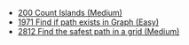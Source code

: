 - [200 Count Islands (Medium)](../Year/2024/April/200_Count_Islands_(Medium).cpp)
- [1971 Find if path exists in Graph (Easy)](../Year/2024/April/1971_Find_If_Path_Exists_In_Graph_(Easy).cpp)
- [2812 Find the safest path in a grid (Medium)](../Year/2024/May/2812_Find_the_safest_path_in_a_grid_(Medium).cpp)
